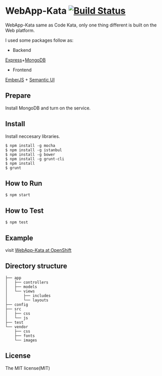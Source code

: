 # WebApp-Kata [![Build Status](https://travis-ci.org/dz1984/WebApp-Kata.png?branch=master)](https://travis-ci.org/da1984/WebApp-Kata) 

WebApp-Kata same as Code Kata, only one thing different is built on the Web platform.

I used some packages follow as:

+ Backend

[Express](http://expressjs.com/)+[MongoDB](http://www.mongodb.org/)

+ Frontend

[EmberJS](http://emberjs.com/) + [Semantic UI](http://semantic-ui.com/)

## Prepare

Install MongoDB and turn on the service.

## Install

Install neccesary libraries.

```shell
$ npm install -g mocha
$ npm install -g istanbul
$ npm install -g bower
$ npm install -g grunt-cli
$ npm install
$ grunt
```

## How to Run

```shell
$ npm start
```
## How to Test

```shell
$ npm test
```

## Example

visit [WebApp-Kata at OpenShift](http://nodejstut-donaldisfreak.rhcloud.com/)

## Directory structure

```
├── app
│   ├── controllers
│   ├── models
│   └── views
│       ├── includes
│       └── layouts
├── config
├── src
│   ├── css
│   └── js
├── test
└── vendor
    ├── css
    ├── fonts
    └── images
```

## License

The MIT license(MIT)
